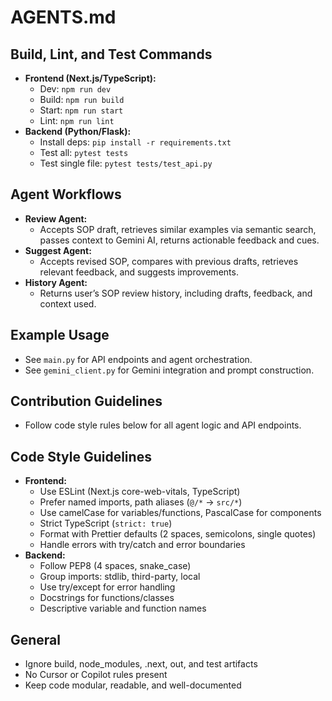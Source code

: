 # AGENTS.md

## Build, Lint, and Test Commands
- **Frontend (Next.js/TypeScript):**
  - Dev: `npm run dev`
  - Build: `npm run build`
  - Start: `npm run start`
  - Lint: `npm run lint`
- **Backend (Python/Flask):**
  - Install deps: `pip install -r requirements.txt`
  - Test all: `pytest tests`
  - Test single file: `pytest tests/test_api.py`

## Agent Workflows
- **Review Agent:**
  - Accepts SOP draft, retrieves similar examples via semantic search, passes context to Gemini AI, returns actionable feedback and cues.
- **Suggest Agent:**
  - Accepts revised SOP, compares with previous drafts, retrieves relevant feedback, and suggests improvements.
- **History Agent:**
  - Returns user’s SOP review history, including drafts, feedback, and context used.

## Example Usage
- See `main.py` for API endpoints and agent orchestration.
- See `gemini_client.py` for Gemini integration and prompt construction.

## Contribution Guidelines
- Follow code style rules below for all agent logic and API endpoints.

## Code Style Guidelines
- **Frontend:**
  - Use ESLint (Next.js core-web-vitals, TypeScript)
  - Prefer named imports, path aliases (`@/*` → `src/*`)
  - Use camelCase for variables/functions, PascalCase for components
  - Strict TypeScript (`strict: true`)
  - Format with Prettier defaults (2 spaces, semicolons, single quotes)
  - Handle errors with try/catch and error boundaries
- **Backend:**
  - Follow PEP8 (4 spaces, snake_case)
  - Group imports: stdlib, third-party, local
  - Use try/except for error handling
  - Docstrings for functions/classes
  - Descriptive variable and function names

## General
- Ignore build, node_modules, .next, out, and test artifacts
- No Cursor or Copilot rules present
- Keep code modular, readable, and well-documented
